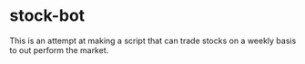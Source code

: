 # stock-bot

This is an attempt at making a script that can trade stocks on a weekly basis to out perform the market.
